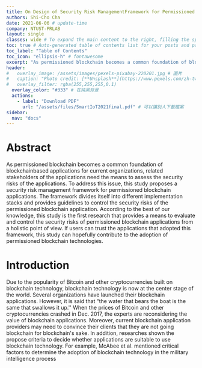 ```yaml
---
title: On Design of Security Risk ManagementFramework for Permissioned BlockchainApplications
authors: Shi-Cho Cha
date: 2021-06-06 # update-time
company: NTUST-PRLAB
layout: single
classes: wide # To expand the main content to the right, filling the space of what is normally occupied by the table of contents.
toc: true # Auto-generated table of contents list for your posts and pages
toc_label: "Table of Contents"
toc_icon: "ellipsis-h" # fontawesome
excerpt: "As permissioned blockchain becomes a common foundation of blockchainbased applications for current organizations, related stakeholders of the applications need  the means to assess the security risks of the applications." # 摘要 
header:
#   overlay_image: /assets/images/pexels-pixabay-220201.jpg # 圖片
#   caption: "Photo credit: [**Unsplash**](https://www.pexels.com/zh-tw/search/earth/)" # 可以表示圖片來源
#   overlay_filter: rgba(255,255,255,0.1)
  overlay_color: "#333" # 在純黑背景
  actions:
    - label: "Download PDF"
      url: "/assets/files/SmartIoT2021final.pdf" # 可以讓別人下載檔案
sidebar:
  nav: "docs"
---
```


# Abstract
As permissioned blockchain becomes a common foundation of blockchainbased applications for current organizations, related stakeholders of the applications need  the means to assess the security risks of the applications. To address this issue, this study proposes a security risk management framework for permissioned blockchain applications. The framework divides itself into different implementation stacks and provides guidelines to control the security risks of the permissioned blockchain application.
According to the best of our knowledge, this study is the first research that provides a means to evaluate and control the security risks of permissioned blockchain applications from a holistic point of view. If users can trust the applications that adopted this framework, this study can hopefully contribute to the adoption of permissioned blockchain technologies.

# Introduction
Due to the popularity of Bitcoin and other cryptocurrencies built on  blockchain technology, blockchain technology is now at the center stage of the world. Several organizations have launched their blockchain applications. However, it is said that “the water that bears the boat is the same that swallows it up.'' When the prices of Bitcoin and other cryptocurrencies crashed in Dec. 2017, the experts are reconsidering the value of blockchain applications. Moreover, current blockchain application providers may need to convince their clients that they are not going blockchain for blockchain's sake. In addition, researches shown the propose criteria to decide whether applications are suitable to use  blockchain technology. For example,  McAbee et al. mentioned critical factors to determine the adoption of blockchain technology in the military intelligence process